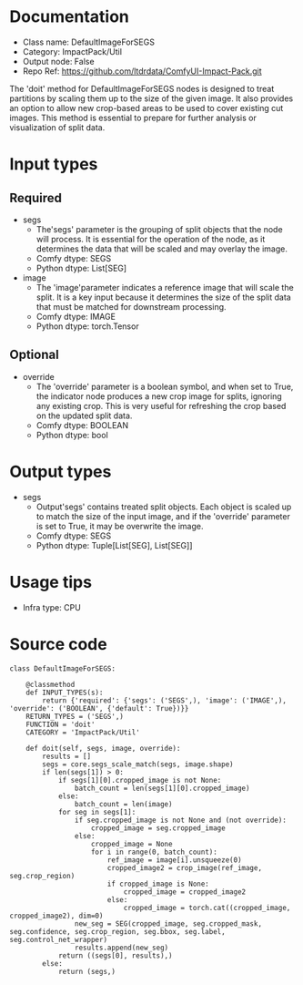 # Documentation
- Class name: DefaultImageForSEGS
- Category: ImpactPack/Util
- Output node: False
- Repo Ref: https://github.com/ltdrdata/ComfyUI-Impact-Pack.git

The 'doit' method for DefaultImageForSEGS nodes is designed to treat partitions by scaling them up to the size of the given image. It also provides an option to allow new crop-based areas to be used to cover existing cut images. This method is essential to prepare for further analysis or visualization of split data.

# Input types
## Required
- segs
    - The'segs' parameter is the grouping of split objects that the node will process. It is essential for the operation of the node, as it determines the data that will be scaled and may overlay the image.
    - Comfy dtype: SEGS
    - Python dtype: List[SEG]
- image
    - The 'image'parameter indicates a reference image that will scale the split. It is a key input because it determines the size of the split data that must be matched for downstream processing.
    - Comfy dtype: IMAGE
    - Python dtype: torch.Tensor
## Optional
- override
    - The 'override' parameter is a boolean symbol, and when set to True, the indicator node produces a new crop image for splits, ignoring any existing crop. This is very useful for refreshing the crop based on the updated split data.
    - Comfy dtype: BOOLEAN
    - Python dtype: bool

# Output types
- segs
    - Output'segs' contains treated split objects. Each object is scaled up to match the size of the input image, and if the 'override' parameter is set to True, it may be overwrite the image.
    - Comfy dtype: SEGS
    - Python dtype: Tuple[List[SEG], List[SEG]]

# Usage tips
- Infra type: CPU

# Source code
```
class DefaultImageForSEGS:

    @classmethod
    def INPUT_TYPES(s):
        return {'required': {'segs': ('SEGS',), 'image': ('IMAGE',), 'override': ('BOOLEAN', {'default': True})}}
    RETURN_TYPES = ('SEGS',)
    FUNCTION = 'doit'
    CATEGORY = 'ImpactPack/Util'

    def doit(self, segs, image, override):
        results = []
        segs = core.segs_scale_match(segs, image.shape)
        if len(segs[1]) > 0:
            if segs[1][0].cropped_image is not None:
                batch_count = len(segs[1][0].cropped_image)
            else:
                batch_count = len(image)
            for seg in segs[1]:
                if seg.cropped_image is not None and (not override):
                    cropped_image = seg.cropped_image
                else:
                    cropped_image = None
                    for i in range(0, batch_count):
                        ref_image = image[i].unsqueeze(0)
                        cropped_image2 = crop_image(ref_image, seg.crop_region)
                        if cropped_image is None:
                            cropped_image = cropped_image2
                        else:
                            cropped_image = torch.cat((cropped_image, cropped_image2), dim=0)
                new_seg = SEG(cropped_image, seg.cropped_mask, seg.confidence, seg.crop_region, seg.bbox, seg.label, seg.control_net_wrapper)
                results.append(new_seg)
            return ((segs[0], results),)
        else:
            return (segs,)
```